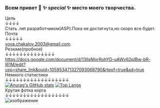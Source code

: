 ### Всем привет 👋 ✨ _special_ ✨ место моего творчества.    
 
Цель   
↓↓↓↓  
Стать .net разработчиком(ASP).Пока не достигнута,но скоро все будет.  
Почта  
↓↓↓↓↓  
vova.chakalov.2003@gmail.com.   
Резюме(пробное)  
↓↓↓↓↓↓↓↓↓↓↓↓↓↓     
[https://docs.google.com/document/d/13llsNIvrRohYD-uAWv62pIBw-bR-I61M/edit?usp=share_link&ouid=105953471327093068790&rtpof=true&sd=true     ](https://docs.google.com/document/d/16b2yNjzvg92miuORLIkA7smVnE7R4hMwCFMZq-WNN4I/edit?usp=sharing)  
Немного статистики  
↓↓↓↓↓↓↓↓↓↓↓↓↓↓↓↓↓↓  
[![Anurag's GitHub stats](https://github-readme-stats.vercel.app/api?username=RubikRr)](https://github.com/anuraghazra/github-readme-stats)
[![Top Langs](https://github-readme-stats.vercel.app/api/top-langs/?username=RubikRr&layout=compact)](https://github.com/anuraghazra/github-readme-stats)  
Крутая фотка корга  
↓↓↓↓↓↓↓↓↓↓↓↓↓↓↓↓↓↓  
![изображение](https://user-images.githubusercontent.com/65467062/186758094-704993a1-3f07-4464-b51c-85d3dc009b22.png)  

